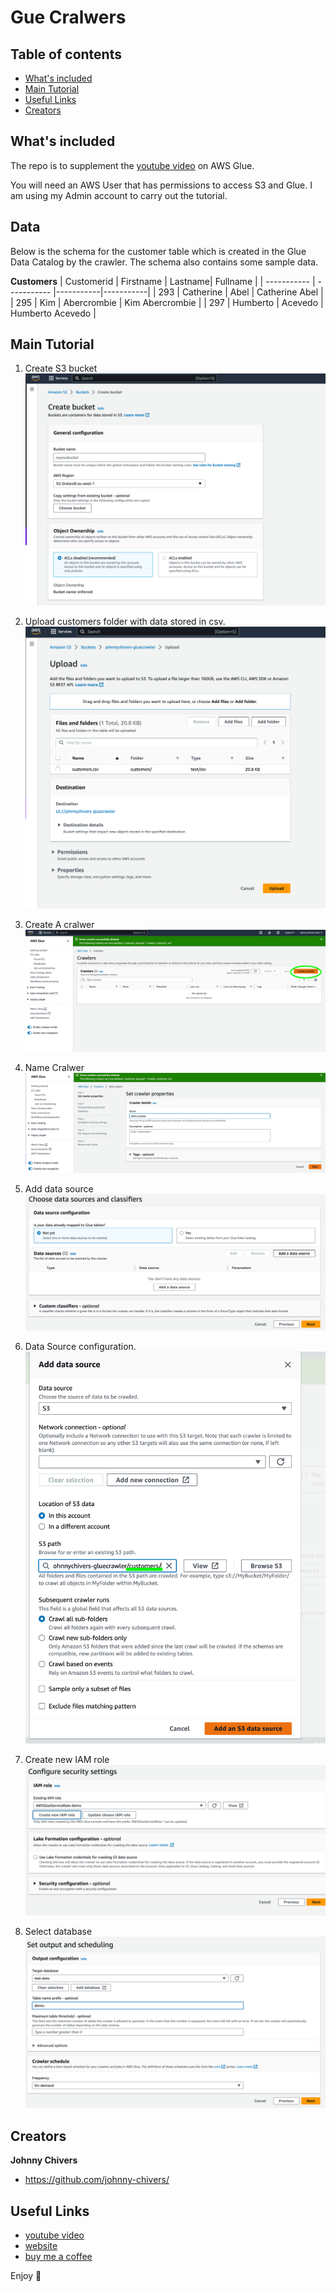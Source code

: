 # Gue Cralwers

## Table of contents

- [What's included](#whats-included)
- [Main Tutorial](#main-tutorial)
- [Useful Links](#useful-link)
- [Creators](#creators)

## What's included

The repo is to supplement the [youtube video](https://youtu.be/L8Uwh3U3s9Y) on AWS Glue. 

You will need an AWS User that has permissions to access S3 and Glue. I am using my Admin account to carry out the tutorial. 

## Data
Below is the schema for the customer table which is created in the Glue Data Catalog by the crawler. The schema also contains some sample data. 

**Customers**
| Customerid      | Firstname | Lastname| Fullname |
| ----------- | ----------- |-----------|-----------|
|  293 | Catherine                | Abel                   | Catherine Abel                 |
|  295 | Kim                      | Abercrombie            | Kim Abercrombie                |
|  297 | Humberto                 | Acevedo                | Humberto Acevedo               |


## Main Tutorial
1. Create S3 bucket 
![image](/img/1.create-bucket.png)

2. Upload customers folder with data stored in csv. 
![image](img/2.upload-data.png)

3. Create A cralwer 
![image](img/3.create-crawler.png)

4. Name Cralwer 
![image](img/4.name-crawler.png)

5. Add data source
![image](img/5.add-datasource.png)

6. Data Source configuration. 
![image](img/6.datasource-config.png)

7. Create new IAM role 
![image](img/7.create-new-iam-role.png)

8. Select database
![image](img/8.select-database.png)

## Creators

**Johnny Chivers**

- <https://github.com/johnny-chivers/>

## Useful Links

- [youtube video](https://youtu.be/L8Uwh3U3s9Y) 
- [website](https://www.johnnychivers.co.uk)
- [buy me a coffee](https://www.buymeacoffee.com/johnnychivers)


Enjoy :metal:
